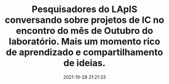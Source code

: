 ---
id: 18136682680235385
title: Pesquisadores do LApIS conversando sobre projetos de IC no encontro do mês de Outubro do laboratório. Mais um momento rico de aprendizado e compartilhamento de ideias. #teamLAPIS
redirect_to: https://www.instagram.com/p/CVllLqlrVDn/
date: 2021-10-28 21:21:33
thumb: img/posts/2021-10-28 21-21-33.jpg
---
